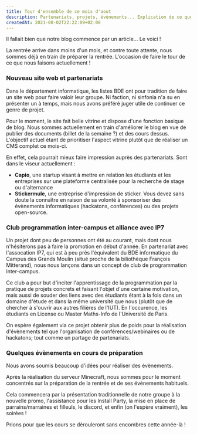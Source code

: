 ```yaml
---
title: Tour d'ensemble de ce mois d'aout  
description: Partenariats, projets, évènements... Explication de ce que nous faisons durant ces vacances pour préparer au mieux cette rentrée !
createdAt: 2021-08-02T22:22:09+02:00
---
```


Il fallait bien que notre blog commence par un article... Le voici !

La rentrée arrive dans moins d'un mois, et contre toute attente, nous sommes déjà en train de préparer la rentrée. L'occasion de faire le tour de ce que nous faisons actuellement !

### Nouveau site web et partenariats

Dans le département informatique, les listes BDE ont pour tradition de faire un site web pour faire valoir leur groupe. Ni faction, ni sinfonia n'a su en présenter un à temps, mais nous avons préféré juger utile de continuer ce genre de projet.

Pour le moment, le site fait belle vitrine et dispose d'une fonction basique de blog. Nous sommes actuellement en train d'améliorer le blog en vue de publier des documents (billet de la semaine ?) et des cours dessus. L'objectif actuel étant de prioritiser l'aspect vitrine plutôt que de réaliser un CMS complet ce mois-ci.

En effet, cela pourrait mieux faire impression auprès des partenariats. Sont dans le viseur actuellement : 
* **Capio**, une startup visant à mettre en relation les étudiants et les entreprises sur une plateforme centralisée pour la recherche de stage ou d'alternance
* **Stickermule**, une entreprise d'impression de sticker. Vous devez sans doute la connaître en raison de sa volonté à sponsoriser des évènements informatiques (hackatons, conférences) ou des projets open-source.

### Club programmation inter-campus et alliance avec IP7

Un projet dont peu de personnes ont été au courant, mais dont nous n'hésiterons pas à faire la promotion en début d'année. En partenariat avec l'assocation IP7, qui est à peu près l'équivalent du BDE informatique du Campus des Grands Moulin (situé proche de la biliothèque François Mitterand), nous nous lançons dans un concept de club de programmation inter-campus.

Ce club a pour but d'inciter l'apprentissage de la programmation par la pratique de projets concrets et faisant l'objet d'une certaine motivation, mais aussi de souder des liens avec des étudiants étant à la fois dans un domaine d'étude et dans la même université que nous (plutôt que de chercher à s'ouvrir aux autres filières de l'IUT). En l'occurence, les étudiants en License ou Master Maths-Info de l'Université de Paris.

On espère également via ce projet obtenir plus de poids pour la réalisation d'évènements tel que l'organisation de conférences/webinaires ou de hackatons; tout comme un partage de partenariats.

### Quelques évènements en cours de préparation

Nous avons soumis beaucoup d'idées pour réaliser des évènements.

Après la réalisation du serveur Minecraft, nous sommes pour le moment concentrés sur la préparation de la rentrée et de ses évènements habituels.

Cela commencera par la présentation traditionnelle de notre groupe à la nouvelle promo, l'assistance pour les Install Party, la mise en place de parrains/marraines et filleuls, le discord, et enfin (on l'espère vraiment), les soirées !

Prions pour que les cours se dérouleront sans encombres cette année-là !
